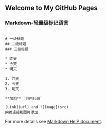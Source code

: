## Welcome to My GitHub Pages

### Markdown-轻量级标记语言

```行间代码

# 一级标题
## 二级标题
### 三级标题

* 昨天
* 今天
* 明天

1. 昨天
2. 今天
3. 明天

**加粗** `行内代码`

[Link](url) and ![Image](src)
网页连接和图片添加
```

For more details see [Markdown HelP document](https://guides.github.com/features/mastering-markdown/).

